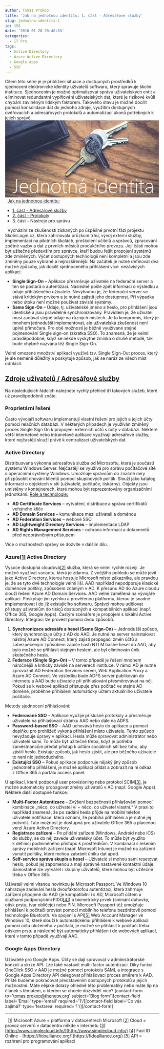 ```yaml
---
author: Tomas Prokop
title: 'Jak na jednotnou identitu: 1. část - Adresářové služby'
slug: jednotna-identita-1
id: 158
date: '2016-01-20 20:48:33'
categories:
  - IT Pro
tags:
  - Active Directory
  - Azure Active Directory
  - Google Apps
  - SSO
---
```


Cílem této série je je přiblížení situace a dostupných prostředků k sjednocení elektronické identity uživatelů softwaru, který spravuje školní instituce. Sjednocením je možné optimalizovat správu uživatelských entit a eliminovat redundantní vyplňování uživatelských dat, které je rizikové kvůli chybám zaviněným lidským faktorem. Takového stavu je možné docílit pomocí konsolidace dat do jednoho zdroje, využitím dostupných ověřovacích a adresářových protokolů a automatizací úkonů potřebných k jejich správě.   ![ji_blog](/uploads/2016/01/ji_blog.png)    <span style="text-decoration: underline">Jak na jednotnou identitu:</span>

*   [1\. část - Adresářové služby](/jednotna-identita-1/)
*   [2\. část - Protokoly](/jednotna-identita-2/)
*   3\. část - Nástroje pro správu

  Vycházím ze zkušeností získaných po úspěšné prvotní fázi projektu SkolniLogin.cz, která zahrnovala průzkum trhu, vývoj externí služby, implementaci na pilotních školách, proškolení učitelů a správců, zpracování zpětné vazby a dat z prvních měsíců produkčního provozu. Její části mohou být užitečné především pro správce, kteří budou řešit propojení systémů zde zmíněných. Výčet dostupných technologií není kompletní a jsou zde zmíněny pouze vybrané a nejrozšířenější. Na začátek je nutné definovat dva možné způsoby, jak docílit sjednoceného přihlášení více  nezávislých aplikací.

*   **Single Sign-On** – Aplikace přesměruje uživatele na federační server a ten se postará o autentizaci. Následně pošle zpět informaci o výsledku a údaje přihlášeného uživatele. Nevýhodou je, že federační server se stává kritickým prvkem a je nutné zajistit jeho dostupnost. Při výpadku nebo útoku není možné používat závislé systémy.
*   **Same Sign-On** – Údaje, tj. uživatelské jméno a heslo, pro přihlášení jsou identické a jsou pravidelně synchronizovány. Pravidlem je, že uživatel musí zadávat stejné údaje na různých místech. Je to kompromis, který je mnohem jednodušší implementovat, ale uživatelská zkušenost není úplně přímočará. Pro obě možnosti je běžně využívané stejné pojmenování Single sign-on (zkratka SSO). To znamená, že je velmi pravděpodobné, když se někde vyskytne zmínka o druhé metodě, tak bude chybně nazvána též Single Sign-On.

Velmi omezené množství aplikací využívá tzv. Single Sign-Out proces, který je ale neméně důležitý a poskytuje způsob, jak se naráz ze všech míst odhlásit.  

## <span style="text-decoration: underline">Zdroje uživatelů / Adresářové služby</span>

Na následujících řádcích naleznete rychlý přehled tří takových služeb, které už pravděpodobně znáte.  

### Proprietární řešení

Často vývojáři softwaru implementují vlastní řešení pro jejich a jejich účty pomocí relačních databází. V některých případech je využíván zmíněný proces Single Sign On k propojení externích účtů s účty v databázi. Některé větší internetové nebo intranetové aplikace využívají adresářové služby, které nejčastěji slouží právě k centralizaci uživatelských dat.  

### Active Directory

Distribuovaná výkonná adresářová služba od Microsoftu, která je součástí systému Windows Server. Nejčastěji se využívá pro správu počítačové sítě s operačními systémy Windows. Umožňuje správcům do značné míry přizpůsobit chování klientů pomocí skupinových politik. Slouží jako katalog informací o objektech v síti (uživatelé, počítače, tiskárny). Objekty jsou umístěny v kontejnerech, které mohou být reprezentovány organizačními jednotkami. <span style="text-decoration: underline">Role a technologie:</span>

*   **AD Certificate Services** – vytváření, distribuce a správa certifikátů veřejného klíče
*   **AD Domain Services** – komunikace mezi uživateli a doménou
*   **AD Federation Services** – webové SSO
*   **AD Lightweight Directory Services** – implementace LDAP
*   **AD Rights Management Services** – ochrana informací a dokumentů před neoprávněným přístupem

Více o možnostech správy se dozvíte v dalším dílu.  

### Azure[**[1]**](#_ftn1) Active Directory

Vysoce dostupná cloudová[[2]](#_ftn2) služba, která se velmi rychle rozvíjí. Je možné využívat variantu, která je zdarma. Z vnějšího pohledu se může jevit jako Active Directory, kterou hostuje Microsoft místo zákazníka, ale pravdou je, že se tyto dvě technologie velmi liší. AAD například nepodporuje klasické doménové politiky, způsobem známým v AD. K přesunu AD do Azure cloudu slouží řešení Azure AD Domain Services. AAD velmi zaměřená na vývojáře aplikací. Poskytuje jim rychlou a prověřenou platformu, kterou je snadné implementovat i do již existujícího softwaru. Správci mohou udělovat přístupy uživatelům do tisíců dostupných a kompatibilních aplikací (např. Office 365, Google Apps). Častým scénářem je propojení s lokální Active Directory. Integraci lze provést pomocí dvou způsobů.

1.  **Synchronizace adresáře a hesel (Same Sign-On)** – Jednodušší způsob, který synchronizuje účty z AD do AAD. Je nutné na server nainstalovat nástroj Azure AD Connect, který zajistí propagaci změn účtů a zabezpečeným způsobem zapíše hash NTLM hashe hesel do AAD, aby bylo možné se přihlásit stejným heslem, ale byl eliminován únik skutečného hesla.
2.  **Federace (Single Sign-On)** – V tomto případě je řešení mnohem náročnější a kriticky závislé na serverech instituce. V rámci AD je nutné zprovoznit AD Federation Services server, Web Application Proxy a Azure AD Connect. Ve výsledku bude ADFS server publikován do internetu a AAD bude uživatele při přihlašování přesměrovávat na něj. Pokud se k webové aplikaci přistupuje přes počítač ve stejné AD doméně, proběhne přihlášení automaticky účtem aktuálního uživatele počítače.

Metody sjednocení přihlašování:

*   **Federované SSO** – Aplikace využije příslušné protokoly a přesměruje uživatele na přihlašovací stránku AAD nebo dále na ADFS.
*   **Password-based SSO** – AAD uchovává heslo do aplikace a pomocí doplňku pro prohlížeč vykoná přihlášení místo uživatele. Tento způsob nevyžaduje úpravy v aplikaci. Hesla může spravovat administrátor nebo uživatelé sami. To může být užitečné třeba, když je potřeba zaměstnancům předat přístup k účtům sociálních sítí bez toho, aby zjistili heslo. Existuje způsob, jak heslo zjistit, ale pro běžného uživatele to není nic jednoduchého.
*   **Existující SSO** – Pokud aplikace podporuje nějaký jiný způsob jednotného přihlášení, je možné aplikaci přidat a zobrazit na ni odkaz z Office 365 a portálu access panel.

U aplikací, které podporují user provisioning nebo protokol SCIM[[3]](#_ftn3), je možné automaticky propagovat změny uživatelů v AD (např. Google Apps). Některé další dostupné funkce:

*   **Multi-Factor Autentizace** – Zvýšení bezpečnosti přihlašování pomocí kombinace „něco, co uživatel ví + něco, co uživatel vlastní.“ V praxi to například znamená, že po zadání hesla přijde na mobilní telefon uživatele notifikace, která oznámí, že probíhá přihlášení a je nutné jej potvrdit. Tato možnost je dostupná pro uživatele Office 365 a placenou verzi Azure Active Directory.
*   **Registrace zařízení** – Po přidání zařízení (Windows, Android nebo iOS) do služby, se do něj zavede uživatelský účet. To může být využito k definici podmíněného přístupu k prostředkům. V kombinaci s řešením správy mobilních zařízení (např. Microsoft Intune) je možné na zařízení vynutit politiky, které mohou zabránit úniku dat apod.
*   **Self-service správa skupin a hesel** – Uživatelé si mohou sami resetovat heslo, pokud jej zapomenou a mají správně nastavené kontaktní údaje. Samostatně lze vytvářet i skupiny uživatelů, které mohou být užitečné třeba v Office 365.

Uživateli velmi vítanou novinkou je Microsoft Passport. Ve Windows 10 nahrazuje zadávání hesla dvoufaktorofou autentizací, která zahrnuje zařízení připojené do AAD (je kompatibilní i s AD, Microsoft účtem a službami podporujícími FIDO[[4]](#_ftn4)) a biometrický prvek (snímání duhovky, otisk prstu, tvar obličeje) nebo PIN. Microsoft Passport též umožňuje přihlášení k počítači provést pomocí mobilního telefonu bezdrátově pomocí technologie Bluetooth. Ve spojení s API[[5]](#_ftn5) Web Account Manager ve Windows 10, které slouží k automatickému přihlášení k webové aplikaci pomocí účtu uloženého v počítači, je možné se přihlásit k počítači třeba otiskem prstu a následně být automaticky přihlášen i do webových aplikací, které v tomto případě využívají AAD.  

### Google Apps Directory

Uživatelé pro Google Apps. Účty se dají spravovat v administrátorské konzoli a skrze API. Lze také nastavit multi-factor autentizaci. Díky funkci OneClick SSO v AAD je možné pomocí protokolu SAML a integrace s Google Apps Directory API delegovat přihlašovací proces směrem k AAD.   Příště budeme pokračovat představením dostupných protokolů a jejich možnostmi. Máte nějaké dotazy ohledně této problematiky nebo máte tip na článek s tématem, o kterém se chcete dozvědět více? [contact-form to='tomas.prokop@thenetw.org' subject='Blog form'][contact-field label='Email' type='email' required='1'/][contact-field label='Co vás zajímá?' type='textarea' required='1'/][/contact-form]

* * *

  [[1]](#_ftnref1) Microsoft Azure = platforma v datacentrech Microsoft [[2]](#_ftnref2) Cloud = provoz serverů v datacentru někde v internetu [[3]](#_ftnref3) [http://www.simplecloud.info/](http://www.simplecloud.info/) [[4]](#_ftnref4) Fast ID Online - [https://fidoalliance.org/](https://fidoalliance.org/) [[5]](#_ftnref5) API = rozhraní pro programování aplikací